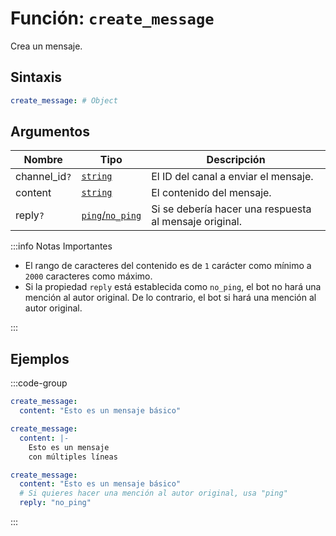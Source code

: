 # Función: `create_message`

Crea un mensaje.

## Sintaxis

```yml
create_message: # Object
```

## Argumentos

| Nombre        | Tipo                       | Descripción                                            |
| ------------- | -------------------------- | ------------------------------------------------------ |
| channel_id`?` | [`string`][String]         | El ID del canal a enviar el mensaje.                   |
| content       | [`string`][String]         | El contenido del mensaje.                              |
| reply`?`      | [`ping`/`no_ping`][String] | Si se debería hacer una respuesta al mensaje original. |

:::info Notas Importantes

- El rango de caracteres del contenido es de `1` carácter como mínimo a `2000` caracteres como máximo.
- Si la propiedad `reply` está establecida como `no_ping`, el bot no hará una mención al autor original. De lo contrario, el bot si hará una mención al autor original.

:::

## Ejemplos

:::code-group

```yml [Mensaje Básico]
create_message:
  content: "Esto es un mensaje básico"
```

```yml [Saltos de Línea]
create_message:
  content: |-
    Esto es un mensaje
    con múltiples líneas
```

```yml [Como una Respuesta]
create_message:
  content: "Esto es un mensaje básico"
  # Si quieres hacer una mención al autor original, usa "ping"
  reply: "no_ping"
```

:::

[String]: /es/learning/data-types#cadenas-de-texto-string

